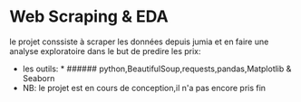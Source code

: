 # Web Scraping & EDA
le projet conssiste à scraper les données depuis jumia et en faire une analyse exploratoire dans le but de predire les prix:
* les outils: 
        *  ###### python,BeautifulSoup,requests,pandas,Matplotlib & Seaborn
* NB: le projet est en cours de conception,il n'a pas encore pris fin
